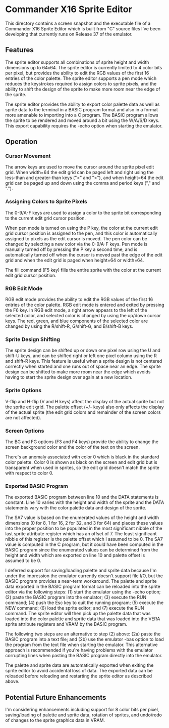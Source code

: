 # Commander X16 Sprite Editor

This directory contains a screen snapshot and the executable file of a Commander X16 Sprite Editor which is built from "C" source files I’ve been developing that currently runs on Release 37 of the emulator.

## Features

The sprite editor supports all combinations of sprite height and width dimensions up to 64x64. The sprite editor is currently limited to 4 color bits per pixel, but provides the ability to edit the RGB values of the first 16 entries of the color palette. The sprite editor supports a pen mode which reduces the keystrokes required to assign colors to sprite pixels, and the ability to shift the design of the sprite to make more room near the edge of the sprite.

The sprite editor provides the ability to export color palette data as well as sprite data to the terminal in a BASIC program format and also in a format more amenable to importing into a C program. The BASIC program allows the sprite to be rendered and moved around a bit using the W/A/S/D keys. This export capability requires the -echo option when starting the emulator.

## Operation

### Cursor Movement

The arrow keys are used to move the cursor around the sprite pixel edit grid. When width=64 the edit grid can be paged left and right using the less-than and greater-than keys ("<" and ">"), and when height=64 the edit grid can be paged up and down using the comma and period keys ("," and ".").

### Assigning Colors to Sprite Pixels

The 0-9/A-F keys are used to assign a color to the sprite bit corresponding to the current edit grid cursor position.

When pen mode is turned on using the P key, the color at the current edit grid cursor position is assigned to the pen, and this color is automatically assigned to pixels as the edit cursor is moved. The pen color can be changed by selecting a new color via the 0-9/A-F keys. Pen mode is manually turned off by pressing the P key a second time, and is automatically turned off when the cursor is moved past the edge of the edit grid and when the edit grid is paged when height=64 or width=64.

The fill command (F5 key) fills the entire sprite with the color at the current edit grid cursor position.

### RGB Edit Mode

RGB edit mode provides the ability to edit the RGB values of the first 16 entries of the color palette. RGB edit mode is entered and exited by pressing the F6 key. In RGB edit mode, a right arrow appears to the left of the selected color, and selected color is changed by using the up/down cursor keys. The red, green, and blue components of the selected color are changed by using the R/shift-R, G/shift-G, and B/shift-B keys.

### Sprite Design Shifting

The sprite design can be shifted up or down one pixel row using the U and shift-U keys, and can be shifted right or left one pixel column using the R and shift-R keys. This feature is useful when a sprite design is not centered correctly when started and one runs out of space near an edge. The sprite design can be shifted to make more room near the edge which avoids having to start the sprite design over again at a new location.

### Sprite Options

V-flip and H-flip (V and H keys) affect the display of the actual sprite but not the sprite edit grid. The palette offset (+/- keys) also only affects the display of the actual sprite (the edit grid colors and remainder of the screen colors are not affected).

### Screen Options

The BG and FG options (F3 and F4 keys) provide the ability to change the screen background color and the color of the text on the screen.

There's an anomaly associated with color 0 which is black in the standard color palette. Color 0 is shown as black on the screen and edit grid but is transparent when used in sprites, so the edit grid doesn't match the sprite with respect to color 0.

### Exported BASIC Program

The exported BASIC program between line 10 and the DATA statements is constant. Line 10 varies with the height and width of the sprite and the DATA statements vary with the color palette data and design of the sprite.

The SA7 value is based on the enumerated values of the height and width dimensions (0 for 8, 1 for 16, 2 for 32, and 3 for 64) and places these values into the proper position to be populated in the most significant nibble of the last sprite attribute register which has an offset of 7. The least significant nibble of this register is the palette offset which I assumed to be 0. The SA7 value is computed in the C program, but it could have been computed in the BASIC program since the enumerated values can be determined from the height and width which are exported on line 10 and palette offset is assumed to be 0.

I deferred support for saving/loading palette and sprite data because I'm under the impression the emulator currently doesn't support file I/O, but the BASIC program provides a near-term workaround. The palette and sprite data exported in the BASIC program format can be reloaded into the sprite editor via the following steps: (1) start the emulator using the -echo option; (2) paste the BASIC program into the emulator; (3) execute the RUN command; (4) push the Esc key to quit the running program; (5) execute the NEW command; (6) load the sprite editor; and (7) execute the RUN command. The sprite editor will then pick up the palette data that was loaded into the color palette and sprite data that was loaded into the VERA sprite attribute registers and VRAM by the BASIC program.

The following two steps are an alternative to step (2) above: (2a) paste the BASIC program into a text file; and (2b) use the emulator -bas option to load the program from the text file when starting the emulator. This alternative approach is recommended if you're having problems with the emulator corrupting lines when pasting the BASIC program directly into the emulator.

The palette and sprite data are automatically exported when exiting the sprite editor to avoid accidental loss of data. The exported data can be reloaded before reloading and restarting the sprite editor as described above.

## Potential Future Enhancements

I'm considering enhancements including support for 8 color bits per pixel, saving/loading of palette and sprite data, rotation of sprites, and undo/redo of changes to the sprite graphics data in VRAM.
